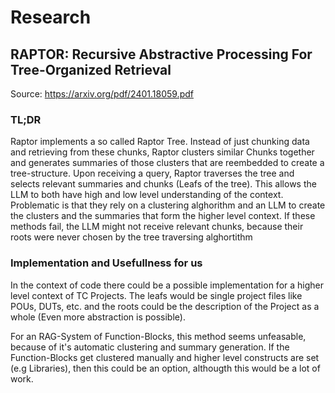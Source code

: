 # Research

## RAPTOR: Recursive Abstractive Processing For Tree-Organized Retrieval
Source: https://arxiv.org/pdf/2401.18059.pdf

### TL;DR
Raptor implements a so called Raptor Tree. Instead of just chunking data and retrieving from these chunks, Raptor clusters similar Chunks together and generates summaries of those clusters that are reembedded to create a tree-structure. Upon receiving a query, Raptor traverses the tree and selects relevant summaries and chunks (Leafs of the tree). This allows the LLM to both have high and low level understanding of the context. Problematic is that they rely on a clustering alghorithm and an LLM to create the clusters and the summaries that form the higher level context. If these methods fail, the LLM might not receive relevant chunks, because their roots were never chosen by the tree traversing alghortithm

### Implementation and Usefullness for us
In the context of code there could be a possible implementation for a higher level context of TC Projects. The leafs would be single project files like POUs, DUTs, etc. and the roots could be the description of the Project as a whole (Even more abstraction is possible). 

For an RAG-System of Function-Blocks, this method seems unfeasable, because of it's automatic clustering and summary generation. If the Function-Blocks get clustered manually and higher level constructs are set (e.g Libraries), then this could be an option, althougth this would be a lot of work. 

